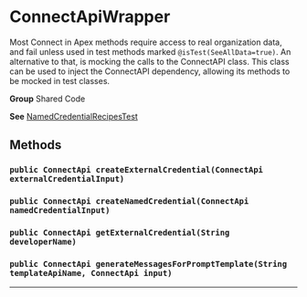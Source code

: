 # ConnectApiWrapper

Most Connect in Apex methods require access to real organization data,
and fail unless used in test methods marked `@isTest(SeeAllData=true)`.
An alternative to that, is mocking the calls to the ConnectAPI class.
This class can be used to inject the ConnectAPI dependency,
allowing its methods to be mocked in test classes.


**Group** Shared Code


**See** [NamedCredentialRecipesTest](NamedCredentialRecipesTest)

## Methods
### `public ConnectApi createExternalCredential(ConnectApi externalCredentialInput)`
### `public ConnectApi createNamedCredential(ConnectApi namedCredentialInput)`
### `public ConnectApi getExternalCredential(String developerName)`
### `public ConnectApi generateMessagesForPromptTemplate(String templateApiName, ConnectApi input)`
---
